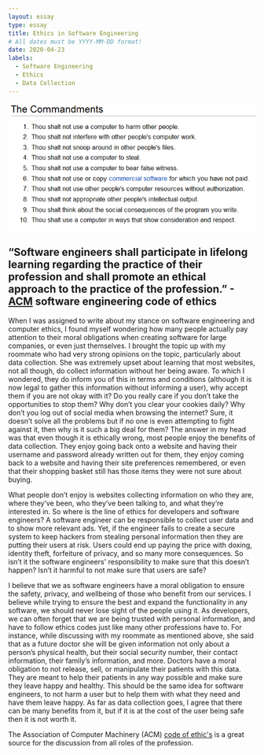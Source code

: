 ```yaml
---
layout: essay
type: essay
title: Ethics in Software Engineering
# All dates must be YYYY-MM-DD format!
date: 2020-04-23
labels:
  - Software Engineering
  - Ethics
  - Data Collection
---
```


<img class="ui medium right floated image" src="../images/10command.gif">

## “Software engineers shall participate in lifelong learning regarding the practice of their profession and shall promote an ethical approach to the practice of the profession.” -[ACM](https://www.computer.org/education/code-of-ethics) software engineering code of ethics


When I was assigned to write about my stance on software engineering and computer ethics, I found myself wondering how many people actually pay attention to their moral obligations when creating software for large companies, or even just themselves. I brought the topic up with my roommate who had very strong opinions on the topic, particularly about data collection. She was extremely upset about learning that most websites, not all though, do collect information without her being aware. To which I wondered, they do inform you of this in terms and conditions (although it is now legal to gather this information without informing a user), why accept them if you are not okay with it? Do you really care if you don’t take the opportunities to stop them? Why don’t you clear your cookies daily? Why don’t you log out of social media when browsing the internet? Sure, it doesn’t solve all the problems but if no one is even attempting to fight against it, then why is it such a big deal for them? The answer in my head was that even though it is ethically wrong, most people enjoy the benefits of data collection. They enjoy going back onto a website and having their username and password already written out for them, they enjoy coming back to a website and having their site preferences remembered, or even that their shopping basket still has those items they were not sure about buying. 

What people don’t enjoy is websites collecting information on who they are, where they’ve been, who they’ve been talking to, and what they’re interested in. So where is the line of ethics for developers and software engineers? A software engineer can be responsible to collect user data and to show more relevant ads. Yet, if the engineer fails to create a secure system to keep hackers from stealing personal information then they are putting their users at risk. Users could end up paying the price with doxing, identity theft, forfeiture of privacy, and so many more consequences. So isn’t it the software engineers' responsibility to make sure that this doesn’t happen? Isn’t it harmful to not make sure that users are safe? 

I believe that we as software engineers have a moral obligation to ensure the safety, privacy, and wellbeing of those who benefit from our services. I believe while trying to ensure the best and expand the functionality in any software, we should never lose sight of the people using it. As developers, we can often forget that we are being trusted with personal information, and have to follow ethics codes just like many other professions have to. For instance, while discussing with my roommate as mentioned above, she said that as a future doctor she will be given information not only about a person’s physical health, but their social security number, their contact information, their family’s information, and more. Doctors have a moral obligation to not release, sell, or manipulate their patients with this data. They are meant to help their patients in any way possible and make sure they leave happy and healthy. This should be the same idea for software engineers, to not harm a user but to help them with what they need and have them leave happy. As far as data collection goes, I agree that there can be many benefits from it, but if it is at the cost of the user being safe then it is not worth it. 

The Association of Computer Machinery (ACM) [code of ethic's]( https://www.acm.org/code-of-ethics) is a great source for the discussion from all roles of the profession. 
